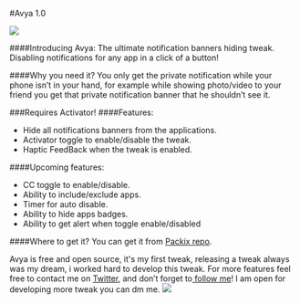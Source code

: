 #Avya 1.0

![](https://github.com/nasrawiziad/Avya/blob/main/Logo/avyalogo.png?raw=true)

####Introducing Avya:
The ultimate notification banners hiding tweak.
Disabling notifications for any app in a click of a button!

####Why you need it? 
You only get the private notification while your phone isn’t in your hand, for example while showing photo/video to your friend you get that private notification banner that he shouldn’t see it.

###Requires Activator!
####Features: 
- Hide all notifications banners from the applications.
- Activator toggle to enable/disable the tweak.
- Haptic FeedBack when the tweak is enabled.

####Upcoming features:
- CC toggle to enable/disable.
- Ability to include/exclude apps.
- Timer for auto disable.
- Ability to hide apps badges.
- Ability to get alert when toggle enable/disabled

####Where to get it? 
You can get it from [Packix repo](https://repo.packix.com/ "Packix repo").

Avya is free and open source, it's my first tweak, releasing a tweak always was my dream, i worked hard to develop this tweak.
For more features feel free to contact me on [Twitter](https://twitter.com/BStar_dev "Twitter"), and don’t forget to[ follow me](https://twitter.com/BStar_dev " follow me")!
I am open for developing more tweak you can dm me.
[![](https://github.com/nasrawiziad/Avya/blob/main/Logo/blackstarlogo1.png?raw=true)](https://twitter.com/BStar_dev "![](https://github.com/nasrawiziad/Avya/blob/main/Logo/blackstarlogo1.png?raw=true)")
